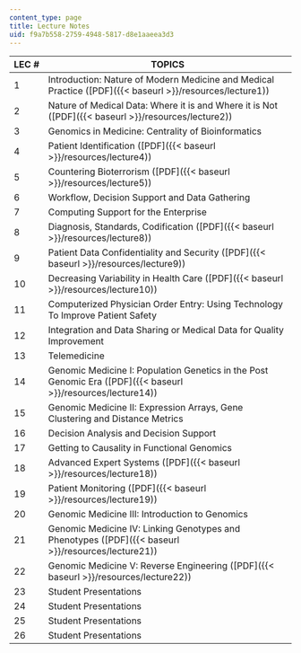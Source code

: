 ```yaml
---
content_type: page
title: Lecture Notes
uid: f9a7b558-2759-4948-5817-d8e1aaeea3d3
---
```


| LEC # | TOPICS |
| --- | --- |
| 1 | Introduction: Nature of Modern Medicine and Medical Practice ([PDF]({{< baseurl >}}/resources/lecture1))  |
| 2 | Nature of Medical Data: Where it is and Where it is Not ([PDF]({{< baseurl >}}/resources/lecture2)) |
| 3 | Genomics in Medicine: Centrality of Bioinformatics |
| 4 | Patient Identification ([PDF]({{< baseurl >}}/resources/lecture4)) |
| 5 | Countering Bioterrorism ([PDF]({{< baseurl >}}/resources/lecture5)) |
| 6 | Workflow, Decision Support and Data Gathering |
| 7 | Computing Support for the Enterprise |
| 8 | Diagnosis, Standards, Codification ([PDF]({{< baseurl >}}/resources/lecture8)) |
| 9 | Patient Data Confidentiality and Security ([PDF]({{< baseurl >}}/resources/lecture9)) |
| 10 | Decreasing Variability in Health Care ([PDF]({{< baseurl >}}/resources/lecture10)) |
| 11 | Computerized Physician Order Entry: Using Technology To Improve Patient Safety  |
| 12 | Integration and Data Sharing or Medical Data for Quality Improvement |
| 13 | Telemedicine |
| 14 | Genomic Medicine I: Population Genetics in the Post Genomic Era ([PDF]({{< baseurl >}}/resources/lecture14)) |
| 15 | Genomic Medicine II: Expression Arrays, Gene Clustering and Distance Metrics |
| 16 | Decision Analysis and Decision Support |
| 17 | Getting to Causality in Functional Genomics |
| 18 | Advanced Expert Systems ([PDF]({{< baseurl >}}/resources/lecture18)) |
| 19 | Patient Monitoring ([PDF]({{< baseurl >}}/resources/lecture19)) |
| 20 | Genomic Medicine III: Introduction to Genomics |
| 21 | Genomic Medicine IV: Linking Genotypes and Phenotypes ([PDF]({{< baseurl >}}/resources/lecture21)) |
| 22 | Genomic Medicine V: Reverse Engineering ([PDF]({{< baseurl >}}/resources/lecture22)) |
| 23 | Student Presentations |
| 24 | Student Presentations |
| 25 | Student Presentations |
| 26 | Student Presentations